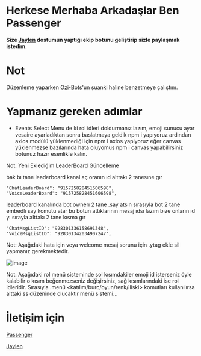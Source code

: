 # Herkese Merhaba Arkadaşlar Ben Passenger
**Size [Jaylen](https://github.com/JaylenOzi) dostumun yaptığı ekip botunu geliştirip sizle paylaşmak istedim.**

# Not

Düzenleme yaparken [Ozi-Bots](https://github.com/JaylenOzi/Ozi-Bots)'un şuanki haline benzetmeye çalıştım.

# Yapmanız gereken adımlar

- Events Select Menu de ki rol idleri doldurmanız lazım, emoji sunucu ayar vesaire ayarladıktan sonra baslatmaya geldik npm i yapıyoruz ardından axios modülü yüklenmediği için npm i axios yapiyoruz eğer canvas yüklenmezse bazılarında hata oluyomus npm i canvas yapabilirsiniz botunuz hazır esenlikle kalın.

Not: Yeni Eklediğim LeaderBoard Güncelleme 

bak bı tane leaderboard kanal aç 
oranın ıd alttakı 2 tanesıne gır

    "ChatLeaderBoard": "915725828451606598",
    "VoiceLeaderBoard": "915725828451606598", 

leaderboard kanalında bot ownerı 2 tane .say atsın sırasıyla 
bot 2 tane embedlı say komutu atar bu botun attıklarının mesaj ıdsı lazım bıze
onların ıd yı sırayla alttakı 2 tane kısma gır

    "ChatMsgListID": "928301336158691348",
    "VoiceMsgListID": "928301342034907247",

Not: Aşağıdaki hata için veya welcome mesaj sorunu için .ytag ekle sil yapmanız gerekmektedir.

![image](https://user-images.githubusercontent.com/92666466/150496311-fa4725af-1d36-4004-b457-bcacfaee238b.png)

Not: Aşağıdaki rol menü sisteminde sol kısımdakiler emoji id isterseniz öyle kalabilir o kısım beğenmezseniz değişirsiniz, sağ kısımlarındaki ise rol idleridir.
Sırasıyla .menü <katılım/burc/oyun/renk/iliski> komutları kullanılırsa alttaki ss düzeninde olucaktır menü sistemi...

# İletişim için

[Passenger](https://discord.com/users/798257622033367070)

[Jaylen](https://discord.com/users/971307007728549918)